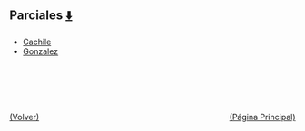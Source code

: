 
<html>
<body>
<h2>Parciales <a href="https://downgit.github.io/#/home?url=https://github.com/Apuntes-FIUBA/Apuntes-Electronica/tree/main/81 - Matemática/8105 - Analisis Matematico III A/Examenes/Parciales" style="font-size:20px">  ⬇️ </a></h2>
<ul>
    <li><a href="Cachile">Cachile</a></li>
    <li><a href="Gonzalez">Gonzalez</a></li>
</ul>
</body>
</html>
















<br><br><br><br><br><a href="../" style="float: left">(Volver)</a> <a href="https://apuntes-fiuba.github.io/Apuntes-Electronica" style="float: right">(Página Principal)</a>
